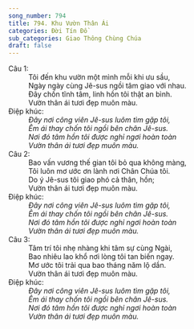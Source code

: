 ```yaml
---
song_number: 794
title: 794. Khu Vườn Thân Ái
categories: Đời Tín Đồ
sub_categories: Giao Thông Chùng Chúa
draft: false
---
```

<dl><dt>Câu 1:</dt><dd data-verse="1">Tôi đến khu vườn một mình mỗi khi ưu sầu, <br/>Ngày ngày cùng Jê-sus ngồi tâm giao với nhau. <br/>Đây chốn tĩnh tâm, linh hồn tôi thật an bình. <br/>Vườn thân ái tươi đẹp muôn màu. </dd><dt>Điệp khúc:</dt><dd data-chorus="1"><em>Đây nơi công viên Jê-sus luôm tìm gặp tôi, <br/>Êm ái thay chốn tôi ngồi bên chân Jê-sus. <br/>Nơi đó tâm hồn tôi được nghỉ ngơi hoàn toàn <br/>Vườn thân ái tươi đẹp muôn màu. </em></dd><dt>Câu 2:</dt><dd data-verse="2">Bao vấn vương thế gian tôi bỏ qua không màng, <br/>Tôi luôn mơ ước ơn lành nơi Chân Chúa tôi. <br/>Do ý Jê-sus tôi giao phó cả thân, hồn; <br/>Vườn thân ái tươi đẹp muôn màu. </dd><dt>Điệp khúc:</dt><dd data-chorus="1"><em>Đây nơi công viên Jê-sus luôm tìm gặp tôi, <br/>Êm ái thay chốn tôi ngồi bên chân Jê-sus. <br/>Nơi đó tâm hồn tôi được nghỉ ngơi hoàn toàn <br/>Vườn thân ái tươi đẹp muôn màu. </em></dd><dt>Câu 3:</dt><dd data-verse="3">Tâm trí tôi nhẹ nhàng khi tâm sự cùng Ngài, <br/>Bao nhiêu lao khổ nơi lòng tôi tan biến ngay. <br/>Mơ ước tôi trải qua bao tháng năm lộ dần. <br/>Vườn thân ái tươi đẹp muôn màu. </dd><dt>Điệp khúc:</dt><dd data-chorus="1"><em>Đây nơi công viên Jê-sus luôm tìm gặp tôi, <br/>Êm ái thay chốn tôi ngồi bên chân Jê-sus. <br/>Nơi đó tâm hồn tôi được nghỉ ngơi hoàn toàn <br/>Vườn thân ái tươi đẹp muôn màu. </em></dd></dl>